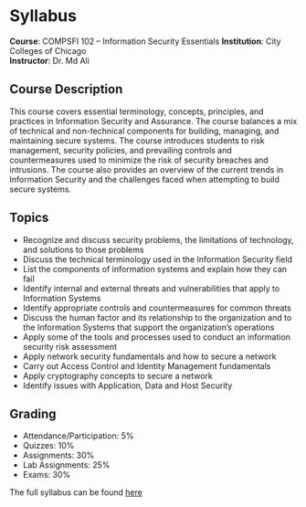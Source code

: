 # Syllabus

**Course**: COMPSFI 102 – Information Security Essentials
**Institution**: City Colleges of Chicago  
**Instructor**: Dr. Md Ali

## Course Description
This course covers essential terminology, concepts, principles, and practices in Information Security and Assurance. The course balances a mix of technical and non-technical components for building, managing, and maintaining secure systems. The course introduces students to risk management, security policies, and prevailing controls and countermeasures used to minimize the risk of security breaches and intrusions. The course also provides an overview of the current trends in Information Security and the challenges faced when attempting to build secure systems.

## Topics
- Recognize and discuss security problems, the limitations of technology, and solutions to those
problems
- Discuss the technical terminology used in the Information Security field
- List the components of information systems and explain how they can fail
- Identify internal and external threats and vulnerabilities that apply to Information Systems
- Identify appropriate controls and countermeasures for common threats
- Discuss the human factor and its relationship to the organization and to the Information Systems that support the organization’s operations
- Apply some of the tools and processes used to conduct an information security risk assessment
- Apply network security fundamentals and how to secure a network
- Carry out Access Control and Identity Management fundamentals
- Apply cryptography concepts to secure a network
- Identify issues with Application, Data and Host Security

## Grading
- Attendance/Participation: 5%
- Quizzes: 10% 
- Assignments: 30%
- Lab Assignments: 25%
- Exams: 30%

The full syllabus can be found [here](./COMPSFI-102-Summer-2025.pdf)
